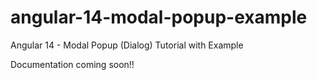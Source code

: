 # angular-14-modal-popup-example

Angular 14 - Modal Popup (Dialog) Tutorial with Example

Documentation coming soon!!